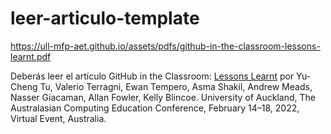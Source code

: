 # leer-articulo-template
https://ull-mfp-aet.github.io/assets/pdfs/github-in-the-classroom-lessons-learnt.pdf


Deberás leer el artículo GitHub in the Classroom: [Lessons Learnt](https://ull-mfp-aet.github.io/assets/pdfs/github-in-the-classroom-lessons-learnt.pdf) por Yu-Cheng Tu, Valerio Terragni, Ewan Tempero, Asma Shakil, Andrew Meads, Nasser Giacaman, Allan Fowler, Kelly Blincoe. University of Auckland, The Australasian Computing Education Conference, February 14–18, 2022, Virtual Event, Australia.
